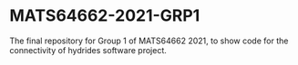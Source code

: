 # MATS64662-2021-GRP1
The final repository for Group 1 of MATS64662 2021, to show code for the connectivity of hydrides software project.
